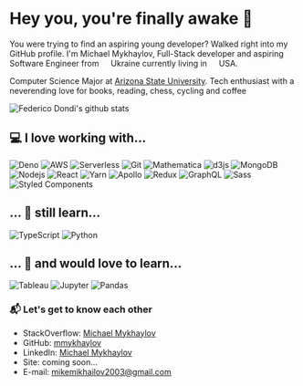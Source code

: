 # Hey you, you're finally awake 🖖

You were trying to find an aspiring young developer? Walked right into my GitHub profile. I'm Michael Mykhaylov, Full-Stack developer and aspiring Software Engineer from <img src="https://image.flaticon.com/icons/svg/197/197572.svg" width="13"/> Ukraine currently living in <img src="https://image.flaticon.com/icons/svg/197/197484.svg" width="13"/> USA.

Computer Science Major at [Arizona State University](https://www.asy.edu). Tech enthusiast with a neverending love for books, reading, chess, cycling and coffee

![Federico Dondi's github stats](https://github-readme-stats.vercel.app/api?username=mmykhaylov&show_icons=true&hide_border=true)

## 💻 I love working with...

<p><img alt="Deno" src="https://img.shields.io/badge/-Deno-000?logo=deno&logoColor=white" />
<img alt="AWS" src="https://img.shields.io/badge/-AWS-232F3E?logo=amazonaws&logoColor=white" />
<img alt="Serverless" src="https://img.shields.io/badge/-Serverless-FD5750?logo=serverless&logoColor=white" />
<img alt="Git" src="https://img.shields.io/badge/-Git-F05032?logo=git&logoColor=white" />
<img alt="Mathematica" src="https://img.shields.io/badge/-Mathematica-DD1100?logo=wolframmathematica&logoColor=white" />
<img alt="d3js" src="https://img.shields.io/badge/-D3.js-F9A03C?logo=d3.js&logoColor=white" />
<img alt="MongoDB" src="https://img.shields.io/badge/-MongoDB-13aa52?logo=mongodb&logoColor=white" />
<img alt="Nodejs" src="https://img.shields.io/badge/-Nodejs-43853d?logo=Node.js&logoColor=white" />
<img alt="React" src="https://img.shields.io/badge/-React-45b8d8?logo=react&logoColor=white" />
<img alt="Yarn" src="https://img.shields.io/badge/-Yarn-2C8EBB?logo=yarn&logoColor=white" />
<img alt="Apollo" src="https://img.shields.io/badge/-Apollo%20GraphQL-311C87?logo=apollo-graphql&logoColor=white" />
<img alt="Redux" src="https://img.shields.io/badge/-Redux-764ABC?logo=redux&logoColor=white" />
<img alt="GraphQL" src="https://img.shields.io/badge/-GraphQL-E10098?logo=graphql&logoColor=white" />
<img alt="Sass" src="https://img.shields.io/badge/-Sass-CC6699?logo=sass&logoColor=white" />
<img alt="Styled Components" src="https://img.shields.io/badge/-Styled_Components-db7092?logo=styled-components&logoColor=white" /></p>

## ... 🔭 still learn...

<p><img alt="TypeScript" src="https://img.shields.io/badge/-TypeScript-3178C6?logo=typescript&logoColor=white" /> 
<img alt="Python" src="https://img.shields.io/badge/-Python-3776AB?logo=python&logoColor=white" /></p>

## ... 🧪 and would love to learn...

<p><img alt="Tableau" src="https://img.shields.io/badge/-Tableau-E97627?logo=tableau&logoColor=white" />
<img alt="Jupyter" src="https://img.shields.io/badge/-Jupyter-F37626?logo=jupyter&logoColor=white" />
<img alt="Pandas" src="https://img.shields.io/badge/-Pandas-150458?logo=pandas&logoColor=white" /></p>

### 📬 Let's get to know each other

- StackOverflow: [Michael Mykhaylov](https://stackoverflow.com/users/12770693/michael-mykhaylov)
- GitHub: [mmykhaylov](https://github.com/mmykhaylov)
- LinkedIn: [Michael Mykhaylov](https://www.linkedin.com/in/mmykhaylov/)
- Site: coming soon...
- E-mail: [mikemikhailov2003@gmail.com](mailto:mikemikhailov2003@gmail.com)
